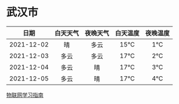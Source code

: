 # 武汉市
|日期|白天天气|夜晚天气|白天温度|夜晚温度|
|:--:|:--:|:--:|:--:|:--:|
|2021-12-02|晴|多云|15℃|1℃|
|2021-12-03|多云|多云|17℃|2℃|
|2021-12-04|多云|晴|17℃|3℃|
|2021-12-05|多云|晴|17℃|4℃|
 
[物联网学习指南](http://doc.lziqi.top/IoT)
